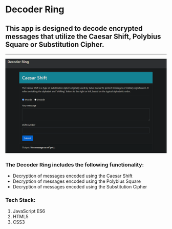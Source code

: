 <!-- Heading --> 
# Decoder Ring
## This app is designed to decode encrypted messages that utilize the Caesar Shift, Polybius Square or Substitution Cipher. 
<!-- Hoizontal line --> 
___
<!-- Image --> 
![Decoder Ring Webpage Preview](/decoder-ring-web-preview.PNG?raw=true "App Display")
<!-- Horizontal line -->
<!-- UL -->
### The Decoder Ring includes the following functionality: 
* Decryption of messages encoded using the Caesar Shift
* Decryption of messages encoded using the Polybius Square
* Decryption of messages encoded using the Substitution Cipher
<!-- OL -->
### Tech Stack: 
1. JavaScript ES6 
1. HTML5 
1. CSS3 
 
